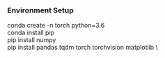### Environment Setup ###

conda create -n torch python=3.6
\
conda install pip
\
pip install numpy
\
pip install pandas tqdm torch torchvision matplotlib
\